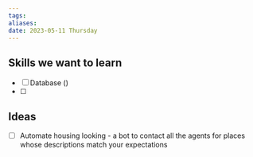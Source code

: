 ```yaml
---
tags: 
aliases: 
date: 2023-05-11 Thursday
---
```


## Skills we want to learn
- [ ] Database ()
- [ ] 


## Ideas

- [ ] Automate housing looking - a bot to contact all the agents for places whose descriptions match your expectations

